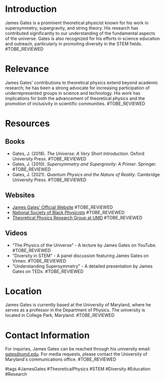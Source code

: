 # Introduction
James Gates is a prominent theoretical physicist known for his work in supersymmetry, supergravity, and string theory. His research has contributed significantly to our understanding of the fundamental aspects of the universe. Gates is also recognized for his efforts in science education and outreach, particularly in promoting diversity in the STEM fields. #TOBE_REVIEWED

# Relevance
James Gates' contributions to theoretical physics extend beyond academic research; he has been a strong advocate for increasing participation of underrepresented groups in science and technology. His work has implications for both the advancement of theoretical physics and the promotion of inclusivity in scientific communities. #TOBE_REVIEWED

# Resources

## Books
- Gates, J. (2018). *The Universe: A Very Short Introduction*. Oxford University Press. #TOBE_REVIEWED
- Gates, J. (2010). *Supersymmetry and Supergravity: A Primer*. Springer. #TOBE_REVIEWED
- Gates, J. (2021). *Quantum Physics and the Nature of Reality*. Cambridge University Press. #TOBE_REVIEWED

## Websites
- [James Gates' Official Website](http://www.jamesgates.com) #TOBE_REVIEWED
- [National Society of Black Physicists](https://www.nsbp.org) #TOBE_REVIEWED
- [Theoretical Physics Research Group at UMD](http://www.physics.umd.edu/research/theoretical) #TOBE_REVIEWED

## Videos
- "The Physics of the Universe" - A lecture by James Gates on YouTube. #TOBE_REVIEWED
- "Diversity in STEM" - A panel discussion featuring James Gates on Vimeo. #TOBE_REVIEWED
- "Understanding Supersymmetry" - A detailed presentation by James Gates on TEDx. #TOBE_REVIEWED

# Location
James Gates is currently based at the University of Maryland, where he serves as a professor in the Department of Physics. The university is located in College Park, Maryland. #TOBE_REVIEWED

# Contact Information
For inquiries, James Gates can be reached through his university email: gates@umd.edu. For media requests, please contact the University of Maryland's communications office. #TOBE_REVIEWED

#tags 
#JamesGates #TheoreticalPhysics #STEM #Diversity #Education #Research
